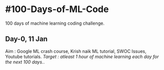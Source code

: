 # #100-Days-of-ML-Code
100 days of machine learning coding challenge.

## Day-0, 11 Jan 
Aim : Google ML crash course, Krish naik ML tutorial, SWOC Issues, Youtube tutorials.
*Target : atleast 1 hour of machine learning each day for the next 100 days.*. 
